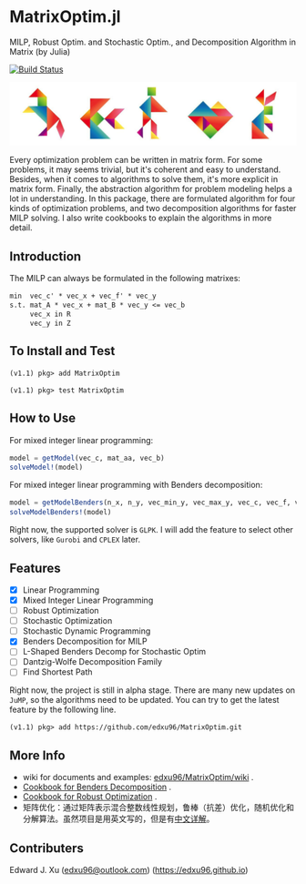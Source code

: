 
# MatrixOptim.jl

MILP, Robust Optim. and Stochastic Optim., and Decomposition Algorithm in Matrix (by Julia)

[![Build Status](https://travis-ci.org/edxu96/MatrixOptim.jl.svg?branch=master)](https://travis-ci.org/edxu96/MatrixOptim.jl)

![Tangram](/images/tangram_1.png)

Every optimization problem can be written in matrix form. For some problems, it may seems trivial, but it's coherent and easy to understand. Besides, when it comes to algorithms to solve them, it's more explicit in matrix form. Finally, the abstraction algorithm for problem modeling helps a lot in understanding. In this package, there are formulated algorithm for four kinds of optimization problems, and two decomposition algorithms for faster MILP solving. I also write cookbooks to explain the algorithms in more detail.

## Introduction

The MILP can always be formulated in the following matrixes:

```
min  vec_c' * vec_x + vec_f' * vec_y
s.t. mat_A * vec_x + mat_B * vec_y <= vec_b
     vec_x in R
     vec_y in Z
```

## To Install and Test

```
(v1.1) pkg> add MatrixOptim
```

```
(v1.1) pkg> test MatrixOptim
```

## How to Use

For mixed integer linear programming:

```Julia
model = getModel(vec_c, mat_aa, vec_b)
solveModel!(model)
```

For mixed integer linear programming with Benders decomposition:

```Julia
model = getModelBenders(n_x, n_y, vec_min_y, vec_max_y, vec_c, vec_f, vec_b, mat_aa, mat_bb)
solveModelBenders!(model)
```

Right now, the supported solver is `GLPK`. I will add the feature to select other solvers, like `Gurobi` and `CPLEX` later.

## Features

- [x] Linear Programming
- [x] Mixed Integer Linear Programming
- [ ] Robust Optimization
- [ ] Stochastic Optimization
- [ ] Stochastic Dynamic Programming
- [X] Benders Decomposition for MILP
- [ ] L-Shaped Benders Decomp for Stochastic Optim
- [ ] Dantzig-Wolfe Decomposition Family
- [ ] Find Shortest Path

Right now, the project is still in alpha stage. There are many new updates on `JuMP`, so the algorithms need to be updated. You can try to get the latest feature by the following line.

```
(v1.1) pkg> add https://github.com/edxu96/MatrixOptim.git
```

## More Info

- wiki for documents and examples: [edxu96/MatrixOptim/wiki](https://github.com/edxu96/MatrixOptim/wiki/1-Home) .
- [Cookbook for Benders Decomposition](./files/cookbook_benders.pdf) .
- [Cookbook for Robust Optimization](./files/cookbook_robust.pdf) .
- 矩阵优化：通过矩阵表示混合整数线性规划，鲁棒（抗差）优化，随机优化和分解算法。虽然项目是用英文写的，但是有[中文详解](https://github.com/edxu96/MatrixOptim/wiki/9-zh)。

## Contributers

Edward J. Xu (<edxu96@outlook.com>) (<https://edxu96.github.io>)
